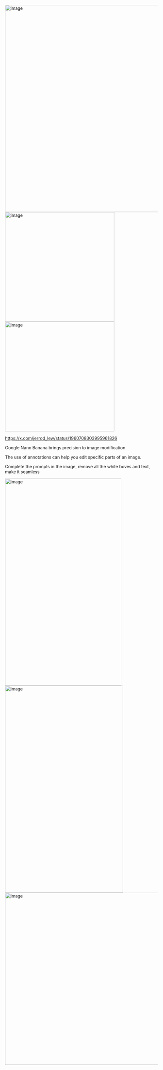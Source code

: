 



<img width="680" height="680" alt="image" src="https://github.com/user-attachments/assets/fdee2e62-75b6-403a-ab13-7c86ee446353" />

<img width="360" height="360" alt="image" src="https://github.com/user-attachments/assets/840f945f-01a1-413f-a1ef-8ec3a2ec0f51" />

<img width="360" height="360" alt="image" src="https://github.com/user-attachments/assets/4c1e3c6b-b2a9-4dbc-b975-25372fba5fa8" />









https://x.com/jerrod_lew/status/1960708303995961826

Google Nano Banana brings precision to image modification.

The use of annotations can help you edit specific parts of an image.


Complete the prompts in the image, remove all the white boves and text, make it seamless

<img width="383" height="680" alt="image" src="https://github.com/user-attachments/assets/162b3368-474f-46aa-9d33-9e898e47cbf9" />

<img width="389" height="680" alt="image" src="https://github.com/user-attachments/assets/adb913b2-5a65-41e2-8d3b-6ca6e66407a7" />

<img width="680" height="565" alt="image" src="https://github.com/user-attachments/assets/76bf3e6f-0c0d-4caa-ac0c-e72a6f4db0bd" />
